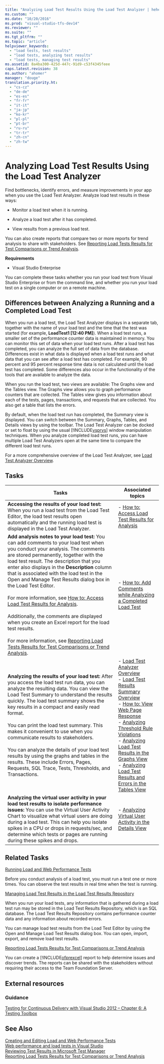 ```yaml
---
title: "Analyzing Load Test Results Using the Load Test Analyzer | hehe"
ms.custom: ""
ms.date: "10/20/2016"
ms.prod: "visual-studio-tfs-dev14"
ms.reviewer: ""
ms.suite: ""
ms.tgt_pltfrm: ""
ms.topic: "article"
helpviewer_keywords: 
  - "load tests, test results"
  - "load tests, analyzing test results"
  - "load tests, managing test results"
ms.assetid: 8a4ba300-425d-447c-91d9-c53f4345feee
caps.latest.revision: 38
ms.author: "ahomer"
manager: "douge"
translation.priority.ht: 
  - "cs-cz"
  - "de-de"
  - "es-es"
  - "fr-fr"
  - "it-it"
  - "ja-jp"
  - "ko-kr"
  - "pl-pl"
  - "pt-br"
  - "ru-ru"
  - "tr-tr"
  - "zh-cn"
  - "zh-tw"
---
```

# Analyzing Load Test Results Using the Load Test Analyzer
Find bottlenecks, identify errors, and measure improvements in your app when you use the Load Test Analyzer. Analyze load test results in these ways:  
  
-   Monitor a load test when it is running.  
  
-   Analyze a load test after it has completed.  
  
-   View results from a previous load test.  
  
 You can also create reports that compare two or more reports for trend analysis to share with stakeholders. See [Reporting Load Tests Results for Test Comparisons or Trend Analysis](../test/reporting-load-tests-results-for-test-comparisons-or-trend-analysis.md).  
  
 **Requirements**  
  
-   Visual Studio Enterprise  
  
 You can complete these tasks whether you run your load test from Visual Studio Enterprise or from the command line, and whether you run your load test on a single computer or on a remote machine.  
  
## Differences between Analyzing a Running and a Completed Load Test  
 When you run a load test, the Load Test Analyzer displays in a separate tab, together with the name of your load test and the time that the test was started (for example, **LoadTest1 [12:40 PM]**). When a load test runs, a smaller set of the performance counter data is maintained in memory. You can monitor this set of data when your load test runs. After a load test has completed, you can analyze the full set of data from the database. Differences exist in what data is displayed when a load test runs and what data that you can see after a load test has completed. For example, 90 percent and 95 percent response time data is not calculated until the load test has completed. Some differences also occur in the functionality of the tools that are available to analyze the data.  
  
 When you run the load test, two views are available: The Graphs view and the Tables view. The Graphs view allows you to graph performance counters that are collected. The Tables view gives you information about each of the tests, pages, transactions, and requests that are collected. You also get a table that lists the errors.  
  
 By default, when the load test run has completed, the Summary view is displayed. You can switch between the Summary, Graphs, Tables, and Details views by using the toolbar. The Load Test Analyzer can be docked or set to float by using the usual [!INCLUDE[vsprvs](../code-quality/includes/vsprvs_md.md)] window manipulation techniques. When you analyze completed load test runs, you can have multiple Load Test Analyzers open at the same time to compare the different load test runs.  
  
 For a more comprehensive overview of the Load Test Analyzer, see [Load Test Analyzer Overview](../test/load-test-analyzer-overview.md).  
  
## Tasks  
  
|Tasks|Associated topics|  
|-----------|-----------------------|  
|**Accessing the results of your load test:** When you run a load test from the Load Test Editor, the load test results open automatically and the running load test is displayed in the Load Test Analyzer.|-   [How to: Access Load Test Results for Analysis](../test/how-to--access-load-test-results-for-analysis.md)|  
|**Add analysis notes to your load test:** You can add comments to your load test when you conduct your analysis. The comments are stored permanently, together with the load test result. The description that you enter also displays in the **Description** column that is associated with the load test in the Open and Manage Test Results dialog box in the Load Test Editor.<br /><br /> For more information, see [How to: Access Load Test Results for Analysis](../test/how-to--access-load-test-results-for-analysis.md).<br /><br /> Additionally, the comments are displayed when you create an Excel report for the load test results.<br /><br /> For more information, see [Reporting Load Tests Results for Test Comparisons or Trend Analysis](../test/reporting-load-tests-results-for-test-comparisons-or-trend-analysis.md).|-   [How to: Add Comments while Analyzing a Completed Load Test](../test/e6b68940-4fb6-4bd6-bcde-f6477adc7af9.md)|  
|**Analyzing the results of your load test:** After you access the load test run data, you can analyze the resulting data. You can view the Load Test Summary to understand the results quickly. The load test summary shows the key results in a compact and easily read format.<br /><br /> You can print the load test summary. This makes it convenient to use when you communicate results to stakeholders.<br /><br /> You can analyze the details of your load test results by using the graphs and tables in the results. These include Errors, Pages, Requests, SQL Trace, Tests, Thresholds, and Transactions.|-   [Load Test Analyzer Overview](../test/load-test-analyzer-overview.md)<br />-   [Load Test Results Summary Overview](../test/load-test-results-summary-overview.md)<br />-   [How to: View Web Page Response](../test/how-to--view-web-page-response-time-in-a-load-test-using-the-load-test-analyzer.md)<br />-   [Analyzing Threshold Rule Violations](../test/analyzing-threshold-rule-violations-in-load-tests-using-the-load-test-analyzer.md)<br />-   [Analyzing Load Test Results in the Graphs View](../test/analyzing-load-test-results-in-the-graphs-view-of-the-load-test-analyzer.md)<br />-   [Analyzing Load Test Results and Errors in the Tables View](../test/0a84bda3-6051-45eb-9c7f-d57419e1f97d.md)|  
|**Analyzing the virtual user activity in your load test results to isolate performance issues:** You can use the Virtual User Activity Chart to visualize what virtual users are doing during a load test. This can help you isolate spikes in a CPU or drops in requests/sec, and determine which tests or pages are running during these spikes and drops.|-   [Analyzing Virtual User Activity in the Details View](../test/63f4bd42-3cfb-4eee-af68-e8334976539e.md)|  
  
## Related Tasks  
 [Running Load and Web Performance Tests](http://msdn.microsoft.com/en-us/a4fd686e-69ec-485d-a335-acf12348aa30)  
  
 Before you conduct analysis of a load test, you must run a test one or more times. You can observe the test results in real time when the test is running.  
  
 [Managing Load Test Results in the Load Test Results Repository](../test/managing-load-test-results-in-the-load-test-results-repository.md)  
  
 When you run your load tests, any information that is gathered during a load test run may be stored in the Load Test Results Repository, which is an SQL database. The Load Test Results Repository contains performance counter data and any information about recorded errors.  
  
 You can manage load test results from the Load Test Editor by using the Open and Manage Load Test Results dialog box. You can open, import, export, and remove load test results.  
  
 [Reporting Load Tests Results for Test Comparisons or Trend Analysis](../test/reporting-load-tests-results-for-test-comparisons-or-trend-analysis.md)  
  
 You can create a [!INCLUDE[ofprexcel](../code-quality/includes/ofprexcel_md.md)] report to help determine issues and discover trends. The reports can be shared with the stakeholders without requiring their access to the Team Foundation Server.  
  
## External resources  
  
### Guidance  
 [Testing for Continuous Delivery with Visual Studio 2012 – Chapter 6: A Testing Toolbox](http://go.microsoft.com/fwlink/?LinkID=255203)  
  
## See Also  
 [Creating and Editing Load and Web Performance Tests](http://msdn.microsoft.com/en-us/a3e3e7e6-46fc-45b1-b999-f461773f071b)   
 [Web performance and load tests in Visual Studio](../test_notintoc/web-performance-and-load-tests-in-visual-studio.md)   
 [Reviewing Test Results in Microsoft Test Manager](http://msdn.microsoft.com/en-us/9fb3e429-78df-4fe2-89ed-0ad1db0738f4)   
 [Reporting Load Tests Results for Test Comparisons or Trend Analysis](../test/reporting-load-tests-results-for-test-comparisons-or-trend-analysis.md)